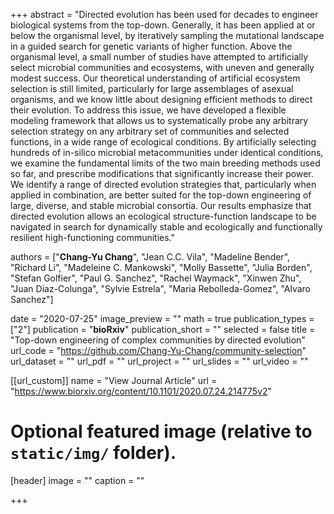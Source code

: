 +++
abstract = "Directed evolution has been used for decades to engineer biological systems from the top-down. Generally, it has been applied at or below the organismal level, by iteratively sampling the mutational landscape in a guided search for genetic variants of higher function. Above the organismal level, a small number of studies have attempted to artificially select microbial communities and ecosystems, with uneven and generally modest success. Our theoretical understanding of artificial ecosystem selection is still limited, particularly for large assemblages of asexual organisms, and we know little about designing efficient methods to direct their evolution. To address this issue, we have developed a flexible modeling framework that allows us to systematically probe any arbitrary selection strategy on any arbitrary set of communities and selected functions, in a wide range of ecological conditions. By artificially selecting hundreds of in-silico microbial metacommunities under identical conditions, we examine the fundamental limits of the two main breeding methods used so far, and prescribe modifications that significantly increase their power. We identify a range of directed evolution strategies that, particularly when applied in combination, are better suited for the top-down engineering of large, diverse, and stable microbial consortia. Our results emphasize that directed evolution allows an ecological structure-function landscape to be navigated in search for dynamically stable and ecologically and functionally resilient high-functioning communities."

authors = ["**Chang-Yu Chang**", "Jean C.C. Vila", "Madeline Bender", "Richard Li", "Madeleine C. Mankowski", "Molly Bassette", "Julia Borden", "Stefan Golfier", "Paul G. Sanchez", "Rachel Waymack", "Xinwen Zhu", "Juan Diaz-Colunga",  "Sylvie Estrela", "Maria Rebolleda-Gomez", "Alvaro Sanchez"]

date = "2020-07-25"
image_preview = ""
math = true
publication_types = ["2"]
publication = "**bioRxiv**"
publication_short = ""
selected = false
title = "Top-down engineering of complex communities by directed evolution"
url_code = "https://github.com/Chang-Yu-Chang/community-selection"
url_dataset = ""
url_pdf = ""
url_project = ""
url_slides = ""
url_video = ""

[[url_custom]]
name = "View Journal Article"
url = "https://www.biorxiv.org/content/10.1101/2020.07.24.214775v2"

# Optional featured image (relative to `static/img/` folder).
[header]
image = ""
caption = ""

+++


